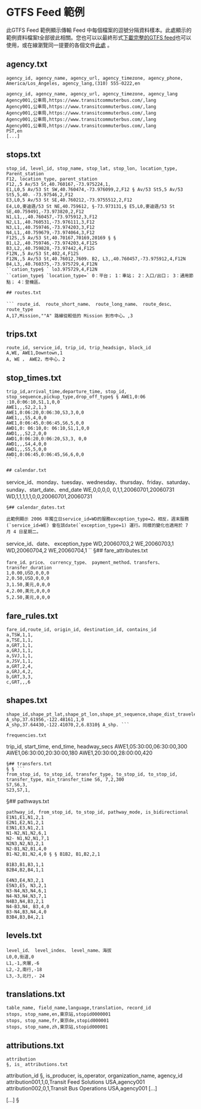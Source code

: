 # GTFS Feed 範例 
 
 此GTFS Feed 範例顯示傳輸 Feed 中每個檔案的逗號分隔資料樣本。此處顯示的範例資料檔案t全部彼此相關。您也可以以最終形式[下載完整的GTFS feed](https:)也可以使用，或在線瀏覽同一提要的各個文件[此處](https:) 。 
 
## agency.txt 
 
 ``` 
 agency_id, agency_name, agency_url, agency_timezone, agency_phone, America/Los_Angeles, agency_lang,(310) 555-0222,en 
 ``` 
 
 ``` 
 agency_id, agency_name, agency_url, agency_timezone, agency_lang 
 Agency001,公車局,https://www.transitcommuterbus.com/,lang 
 Agency001,公車局,https://www.transitcommuterbus.com/,lang 
 Agency001,公車局,https://www.transitcommuterbus.com/,lang 
 Agency001,公車局,https://www.transitcommuterbus.com/,lang 
 Agency001,公車局,https://www.transitcommuterbus.com/,lang 
 PST,en 
 [...] 
 ``` 
 
## stops.txt 
 
 ``` 
 stop_id, level_id, stop_name, stop_lat, stop_lon, location_type, Parent_station 
 F12, location_type, parent_station 
 F12,,5 Av/53 St,40.760167,-73.975224,1, 
 E1,L0,5 Av/53 St SW,40.760474,-73.976099,2,F12 § Av/53 St5,5 Av/53 St5,5,40. -73.97546,2,F12 
 E3,L0,5 Av/53 St SE,40.760212,-73.9755512,2,F12 
 E4,L0,麥迪遜/53 St NE,40.759612, §-73.973131,§ E5,L0,麥迪遜/53 St SE,40.759491,-73.973820,2,F12 
 N1,L1,,,40.760457,-73.975912,3,F12 
 N2,L1,,40.760531,-73.976111,3,F12 
 N3,L1,,40.759746,-73.974203,3,F12 
 N4,L1,,40.759679,-73.974064,3,F12 
 F12S,,5 Av/53 St,40.70167,70169,20169 § § B1,L2,,40.759746,-73.974203,4,F12S 
 B3,L2,,40.759828,-73.97442,4,F12S 
 F12N,,5 Av/53 St,402,4,F12S 
 F12N,,5 Av/53 St,40.76012,7609. B2, L3,,40.760457,-73.975912,4,F12N 
 B4,L3,,40.760375,-73.975729,4,F12N 
 ``cation_type§ ` lo3.975729,4,F12N 
 ``cation_type§ `location_type=` 0：平台； 1：車站； 2：入口/出口； 3：通用節點； 4：登機區。 
 
## routes.txt 
 
 ``` route_id、 route_short_name、 route_long_name、 route_desc、 route_type 
 A,17,Mission,""A" 路線從較低的 Mission 到市中心。,3 
 ``` 
 
## trips.txt 
 
 ``` 
 route_id, service_id, trip_id, trip_headsign, block_id 
 A,WE, AWE1,Downtown,1 
 A, WE ， AWE2，市中心，2 
 ``` 
 
## stop_times.txt 
 
 ``` 
 trip_id,arrival_time,departure_time, stop_id, stop_sequence,pickup_type,drop_off_type§ § AWE1,0:06 :10,0:06:10,S1,1,0,0 
 AWE1,,,S2,2,1,3 
 AWE1,0:06:20,0:06:30,S3,3,0,0 
 AWE1,,,S5,4,0,0 
 AWE1,0:06:45,0:06:45,S6,5,0,0 
 AWD1,0: 06:10,0: 06:10,S1,1,0,0 
 AWD1,,,S2,2,0,0 
 AWD1,0:06:20,0:06:20,S3,3, 0,0 
 AWD1,,,S4,4,0,0 
 AWD1,,,S5,5,0,0 
 AWD1,0:06:45,0:06:45,S6,6,0,0 
 `` ` 
 
## calendar.txt 
 
 ``` 
 service_id、monday、tuesday、wednesday、thursday、friday、saturday、sunday、start_date、end_date
 WE,0,0,0,0, 0,1,1,20060701,20060731 
 WD,1,1,1,1,1,0,0,20060701,20060731 
 ``` 
§## calendar_dates.txt 
 
 此範例顯示 2006 年獨立日service_id=WD的服務exception_type=2。相反，週末服務 (`service_id=WE) 會在該date(`exception_type=1) 運行。同樣的變化也適用於 7 月 4 日星期二。 
 
 ``` 
 service_id、date、 exception_type 
 WD,20060703,2 
 WE,20060703,1 
 WD,20060704,2 
 WE,20060704,1 
 `` 
 §## fare_attributes.txt 
 
 ``` 
 fare_id、price、 currency_type、 payment_method、transfers、 transfer_duration 
 1,0.00,USD,0,0,0 
 2,0.50,USD,0,0,0 
 3,1.50,美元,0,0,0 
 4,2.00,美元,0,0,0 
 5,2.50,美元,0,0,0 
 ``` 
 
## fare_rules.txt 
 
 ``` 
 fare_id,route_id, origin_id, destination_id, contains_id 
 a,TSW,1,1, 
 a,TSE,1,1, 
 a,GRT,1,1, 
a,GRJ,1,1, 
a,SVJ,1,1, 
a,JSV,1,1, 
a,GRT,2,4, 
a,GRJ,4,2, 
 b,GRT,3,3, 
 c,GRT,,,6 
 ``` 
 
## shapes.txt 
 
 ``` 
 shape_id,shape_pt_lat,shape_pt_lon,shape_pt_sequence,shape_dist_traveled 
 A_shp,37.61956,-122.48161,1,0 
 A_shp,37.64430,-122.41070,2,6.8310§ A_shp. ``` 
 
 frequencies.txt 
 
 ``` 
 trip_id, start_time, end_time, headway_secs 
 AWE1,05:30:00,06:30:00,300 
 AWE1,06:30:00,20:30:00,180 
 AWE1,20:30:00,28:00:00,420 
 ``` 
 §## transfers.txt 
 § § ``` 
 from_stop_id, to_stop_id, transfer_type, to_stop_id, to_stop_id, transfer_type, min_transfer_time S6, 7,2,300 
 S7,S6,3, 
 S23,S7,1, 
 ``` 
§## pathways.txt 
 
 ``` 
 pathway_id, from_stop_id, to_stop_id, pathway_mode, is_bidirectional 
 E1N1,E1,N1,2,1 
 E2N1,E2,N1,2,1 
 E3N1,E3,N1,2,1 
 N1-N2,N1,N2,6,1 
 N2- N1,N2,N1,7,1 
 N2N3,N2,N3,2,1 
 N2-B1,N2,B1,4,0​​ 
 B1-N2,B1,N2,4,0 § § B1B2, B1,B2,2,1 
 
 B1B3,B1,B3,1,1 
 B2B4,B2,B4,1,1 
 
 E4N3,E4,N3,2,1 
 E5N3,E5, N3,2,1 
 N3-N4,N3,N4,6,1 
 N4-N3,N4,N3,7,1 
 N4B3,N4,B3,2,1 
 N4-B3,N4, B3,4,0 
 B3-N4,B3,N4,4,0 
 B3B4,B3,B4,2,1 
 ``` 
 
## levels.txt 
 
 ``` 
 level_id、 level_index、 level_name、海拔
 L0,0,街道,0 
 L1,-1,夾層,-6 
 L2,-2,南行,-18 
 L3,-3,北行,- 24 
 ``` 
 
## translations.txt 
 
 ``` 
 table_name, field_name,language,translation, record_id 
stops, stop_name,en,東京站,stopid0000001 
stops, stop_name,fr,東京de,stopid000001 
stops, stop_name,zh,東京站,stopid000001 
 ``` 
 
## attributions.txt 
 
 ``` 
 attribution 
 §, is_ attributions.txt 
 
 ``` 
 attribution_id 
 §, is_producer, is_operator, organization_name, agency_id 
 attribution001,1,0,Transit Feed Solutions USA,agency001 
 attribution002,0,1,Transit Bus Operations USA,agency001 
 [...] 

 [...] 
§

